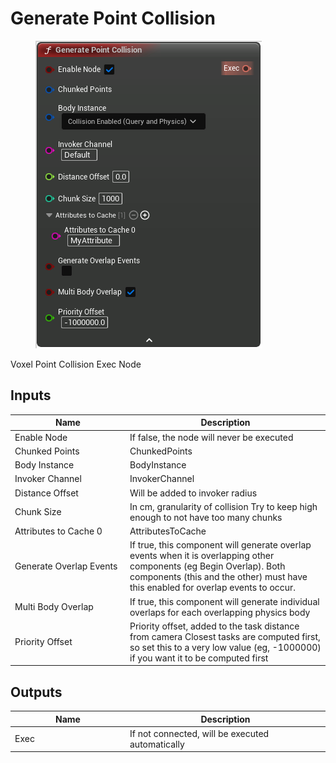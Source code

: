# Generate Point Collision

<div align="left" data-full-width="false"><figure><img src="../../../api/Exec Nodes/Generate_Point_Collision.png" alt=""><figcaption></figcaption></figure></div>

Voxel Point Collision Exec Node

## Inputs

<table><thead><tr><th width="170">Name</th><th>Description</th></tr></thead><tbody><tr><td>Enable Node</td><td>If false, the node will never be executed</td></tr><tr><td>Chunked Points</td><td>ChunkedPoints</td></tr><tr><td>Body Instance</td><td>BodyInstance</td></tr><tr><td>Invoker Channel</td><td>InvokerChannel</td></tr><tr><td>Distance Offset</td><td>Will be added to invoker radius</td></tr><tr><td>Chunk Size</td><td>In cm, granularity of collision Try to keep high enough to not have too many chunks</td></tr><tr><td>Attributes to Cache 0</td><td>AttributesToCache</td></tr><tr><td>Generate Overlap Events</td><td>If true, this component will generate overlap events when it is overlapping other components (eg Begin Overlap). Both components (this and the other) must have this enabled for overlap events to occur.</td></tr><tr><td>Multi Body Overlap</td><td>If true, this component will generate individual overlaps for each overlapping physics body</td></tr><tr><td>Priority Offset</td><td>Priority offset, added to the task distance from camera Closest tasks are computed first, so set this to a very low value (eg, -1000000) if you want it to be computed first</td></tr></tbody></table>

## Outputs

<table><thead><tr><th width="170">Name</th><th>Description</th></tr></thead><tbody><tr><td>Exec</td><td>If not connected, will be executed automatically</td></tr></tbody></table>
